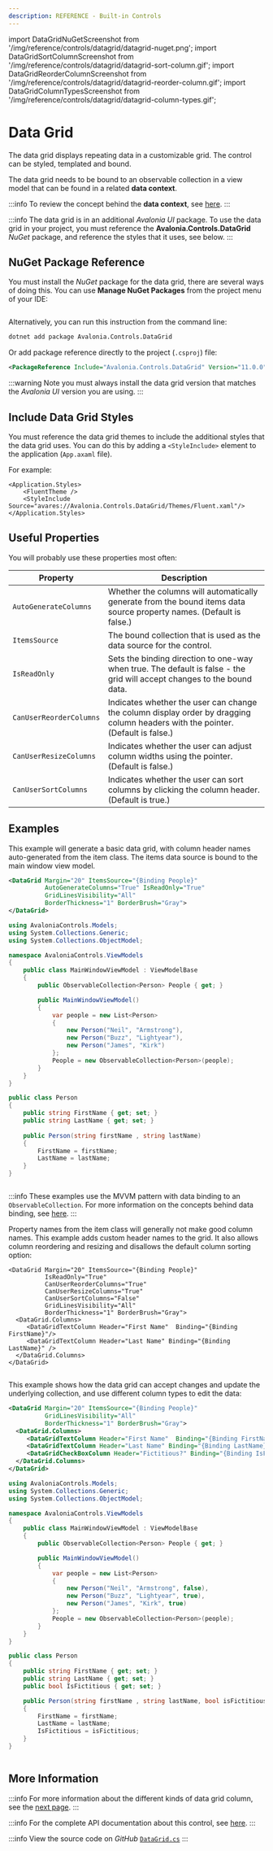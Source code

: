 ```yaml
---
description: REFERENCE - Built-in Controls
---
```


import DataGridNuGetScreenshot from '/img/reference/controls/datagrid/datagrid-nuget.png';
import DataGridSortColumnScreenshot from '/img/reference/controls/datagrid/datagrid-sort-column.gif';
import DataGridReorderColumnScreenshot from '/img/reference/controls/datagrid/datagrid-reorder-column.gif';
import DataGridColumnTypesScreenshot from '/img/reference/controls/datagrid/datagrid-column-types.gif';

# Data Grid

The data grid displays repeating data in a customizable grid. The control can be styled, templated and bound.

The data grid needs to be bound to an observable collection in a view model that can be found in a related **data context**.

:::info
To review the concept behind the **data context**, see [here](../../../basics/data/data-binding/data-context).
:::

:::info
The data grid is in an additional _Avalonia UI_ package. To use the data grid in your project, you must reference the **Avalonia.Controls.DataGrid** _NuGet_ package, and reference the styles that it uses, see below.
:::

## NuGet Package Reference

You must install the _NuGet_ package for the data grid, there are several ways of doing this. You can use **Manage NuGet Packages** from the project menu of your IDE:

<img src={DataGridNuGetScreenshot} alt="" />

Alternatively, you can run this instruction from the command line:

```bash
dotnet add package Avalonia.Controls.DataGrid
```

Or add package reference directly to the project (`.csproj`) file:

```xml
<PackageReference Include="Avalonia.Controls.DataGrid" Version="11.0.0" />
```

:::warning
Note you must always install the data grid version that matches the _Avalonia UI_ version you are using.
:::

## Include Data Grid Styles

You must reference the data grid themes to include the additional styles that the data grid uses. You can do this by adding a `<StyleInclude>` element to the application (`App.axaml` file).

For example:

```markup
<Application.Styles>
    <FluentTheme />
    <StyleInclude Source="avares://Avalonia.Controls.DataGrid/Themes/Fluent.xaml"/>
</Application.Styles>
```

## Useful Properties

You will probably use these properties most often:

| Property                | Description                                                                                                                     |
| ----------------------- | ------------------------------------------------------------------------------------------------------------------------------- |
| `AutoGenerateColumns`   | Whether the columns will automatically generate from the bound items data source property names. (Default is false.)            |
| `ItemsSource`           | The bound collection that is used as the data source for the control.                                                           |
| `IsReadOnly`            | Sets the binding direction to one-way when true. The default is false - the grid will accept changes to the bound data.         |
| `CanUserReorderColumns` | Indicates whether the user can change the column display order by dragging column headers with the pointer. (Default is false.) |
| `CanUserResizeColumns`  | Indicates whether the user can adjust column widths using the pointer. (Default is false.)                                      |
| `CanUserSortColumns`    | Indicates whether the user can sort columns by clicking the column header. (Default is true.)                                   |

## Examples

This example will generate a basic data grid, with column header names auto-generated from the item class. The items data source is bound to the main window view model.

```xml
<DataGrid Margin="20" ItemsSource="{Binding People}" 
          AutoGenerateColumns="True" IsReadOnly="True" 
          GridLinesVisibility="All"
          BorderThickness="1" BorderBrush="Gray">
</DataGrid>
```

```csharp title='C# View Model'
using AvaloniaControls.Models;
using System.Collections.Generic;
using System.Collections.ObjectModel;

namespace AvaloniaControls.ViewModels
{
    public class MainWindowViewModel : ViewModelBase
    {
        public ObservableCollection<Person> People { get; }

        public MainWindowViewModel()
        {
            var people = new List<Person> 
            {
                new Person("Neil", "Armstrong"),
                new Person("Buzz", "Lightyear"),
                new Person("James", "Kirk")
            };
            People = new ObservableCollection<Person>(people);
        }
    }
}
```

```csharp title='C# Item Class'
public class Person
{
    public string FirstName { get; set; }
    public string LastName { get; set; }
    
    public Person(string firstName , string lastName)
    {
        FirstName = firstName;
        LastName = lastName;
    }
}
```

<img src={DataGridSortColumnScreenshot} alt="" />

:::info
These examples use the MVVM pattern with data binding to an `ObservableCollection`. For more information on the concepts behind data binding, see [here](../../../basics/data/data-binding).
:::

Property names from the item class will generally not make good column names. This example adds custom header names to the grid. It also allows column reordering and resizing and disallows the default column sorting option:

```markup
<DataGrid Margin="20" ItemsSource="{Binding People}"
          IsReadOnly="True"
          CanUserReorderColumns="True"
          CanUserResizeColumns="True"
          CanUserSortColumns="False"
          GridLinesVisibility="All"
          BorderThickness="1" BorderBrush="Gray">
  <DataGrid.Columns>
     <DataGridTextColumn Header="First Name"  Binding="{Binding FirstName}"/>
     <DataGridTextColumn Header="Last Name" Binding="{Binding LastName}" />
  </DataGrid.Columns>
</DataGrid>
```

<img src={DataGridReorderColumnScreenshot} alt="" />

This example shows how the data grid can accept changes and update the underlying collection, and use different column types to edit the data:

```xml
<DataGrid Margin="20" ItemsSource="{Binding People}"        
          GridLinesVisibility="All"
          BorderThickness="1" BorderBrush="Gray">
  <DataGrid.Columns>
     <DataGridTextColumn Header="First Name"  Binding="{Binding FirstName}"/>
     <DataGridTextColumn Header="Last Name" Binding="{Binding LastName}" />
     <DataGridCheckBoxColumn Header="Fictitious?" Binding="{Binding IsFictitious}" />
  </DataGrid.Columns>
</DataGrid>
```

```csharp title='C# View Model'
using AvaloniaControls.Models;
using System.Collections.Generic;
using System.Collections.ObjectModel;

namespace AvaloniaControls.ViewModels
{
    public class MainWindowViewModel : ViewModelBase
    {
        public ObservableCollection<Person> People { get; }

        public MainWindowViewModel()
        {
            var people = new List<Person> 
            {
                new Person("Neil", "Armstrong", false),
                new Person("Buzz", "Lightyear", true),
                new Person("James", "Kirk", true)
            };
            People = new ObservableCollection<Person>(people);
        }
    }
}
```

```csharp title='C# Item Class'
public class Person
{
    public string FirstName { get; set; }
    public string LastName { get; set; }
    public bool IsFictitious { get; set; }

    public Person(string firstName , string lastName, bool isFictitious)
    {
        FirstName = firstName;
        LastName = lastName;
        IsFictitious = isFictitious;
    }
}
```

<img src={DataGridColumnTypesScreenshot} alt="" />

## More Information

:::info
For more information about the different kinds of data grid column, see the [next page](datagridcolumns.md).
:::

:::info
For the complete API documentation about this control, see [here](http://reference.avaloniaui.net/api/Avalonia.Controls/DataGrid/).
:::

:::info
View the source code on _GitHub_ [`DataGrid.cs`](https://github.com/AvaloniaUI/Avalonia/blob/master/src/Avalonia.Controls.DataGrid/DataGrid.cs)
:::
